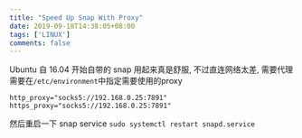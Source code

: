 ```yaml
---
title: "Speed Up Snap With Proxy"
date: 2019-09-18T14:38:05+08:00
tags: ['LINUX']
comments: false
---
```


Ubuntu 自 16.04 开始自带的 snap 用起来真是舒服, 不过直连网络太差, 需要代理
需要在`/etc/environment`中指定需要使用的proxy
```shell
http_proxy="socks5://192.168.0.25:7891"
https_proxy="socks5://192.168.0.25:7891"
```
然后重启一下 snap service
`sudo systemctl restart snapd.service`

